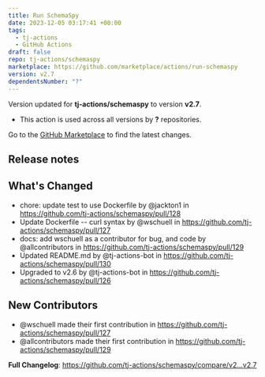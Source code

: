 ```yaml
---
title: Run SchemaSpy
date: 2023-12-05 03:17:41 +00:00
tags:
  - tj-actions
  - GitHub Actions
draft: false
repo: tj-actions/schemaspy
marketplace: https://github.com/marketplace/actions/run-schemaspy
version: v2.7
dependentsNumber: "?"
---
```



Version updated for **tj-actions/schemaspy** to version **v2.7**.
- This action is used across all versions by **?** repositories.

Go to the [GitHub Marketplace](https://github.com/marketplace/actions/run-schemaspy) to find the latest changes.

## Release notes

## What's Changed
* chore: update test to use Dockerfile by @jackton1 in https://github.com/tj-actions/schemaspy/pull/128
* Update Dockerfile -- curl syntax by @wschuell in https://github.com/tj-actions/schemaspy/pull/127
* docs: add wschuell as a contributor for bug, and code by @allcontributors in https://github.com/tj-actions/schemaspy/pull/129
* Updated README.md by @tj-actions-bot in https://github.com/tj-actions/schemaspy/pull/130
* Upgraded to v2.6 by @tj-actions-bot in https://github.com/tj-actions/schemaspy/pull/126

## New Contributors
* @wschuell made their first contribution in https://github.com/tj-actions/schemaspy/pull/127
* @allcontributors made their first contribution in https://github.com/tj-actions/schemaspy/pull/129

**Full Changelog**: https://github.com/tj-actions/schemaspy/compare/v2...v2.7
